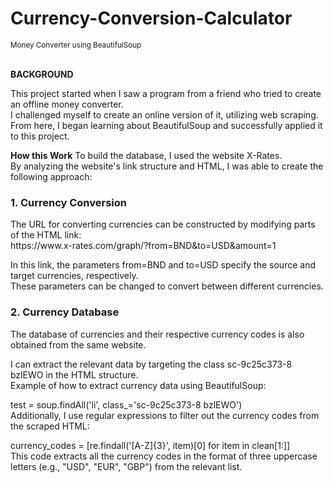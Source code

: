 <h1>Currency-Conversion-Calculator</h1>
<sub>Money Converter using BeautifulSoup</sub>

<br>
<br>

<b>BACKGROUND</b>

This project started when I saw a program from a friend who tried to create an offline money converter.<br>
I challenged myself to create an online version of it, utilizing web scraping.<br>
From here, I began learning about BeautifulSoup and successfully applied it to this project.<br>


<b>How this Work</b>
To build the database, I used the website X-Rates.<br>
By analyzing the website's link structure and HTML, I was able to create the following approach:



<h3>1. Currency Conversion</h3>
The URL for converting currencies can be constructed by modifying parts of the HTML link:<br>
https://www.x-rates.com/graph/?from=BND&to=USD&amount=1<br>

In this link, the parameters from=BND and to=USD specify the source and target currencies, respectively.<br>
These parameters can be changed to convert between different currencies.<br>

<h3>2. Currency Database</h3>
The database of currencies and their respective currency codes is also obtained from the same website.<br>

I can extract the relevant data by targeting the class sc-9c25c373-8 bzlEWO in the HTML structure.<br>
Example of how to extract currency data using BeautifulSoup:


test = soup.findAll('li', class_='sc-9c25c373-8 bzlEWO')<br>
Additionally, I use regular expressions to filter out the currency codes from the scraped HTML:


currency_codes = [re.findall('[A-Z]{3}', item)[0] for item in clean[1:]]<br>
This code extracts all the currency codes in the format of three uppercase letters (e.g., "USD", "EUR", "GBP") from the relevant list.






